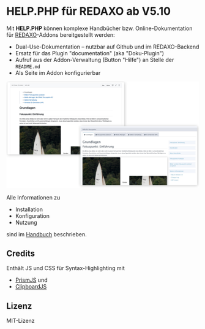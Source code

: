 # **HELP.PHP** für REDAXO ab V5.10

Mit **HELP.PHP** können komplexe Handbücher bzw. Online-Dokumentation für [REDAXO](https://redaxo.org/)-Addons
bereitgestellt werden:

- Dual-Use-Dokumentation &ndash; nutzbar auf Github und im REDAXO-Backend
- Ersatz für das Plugin "documentation" (aka "Doku-Plugin")
- Aufruf aus der Addon-Verwaltung (Button "Hilfe") an Stelle der `README.md`
- Als Seite im Addon konfigurierbar

![Bild](docs/readme.jpg)

Alle Informationen zu
- Installation
- Konfiguration
- Nutzung

sind im [Handbuch](docs/manual.md) beschrieben.

## Credits

Enthält JS und CSS für Syntax-Highlighting mit
- [PrismJS](https://prismjs.com/) und
- [ClipboardJS](https://clipboardjs.com/)

## Lizenz

MIT-Lizenz
